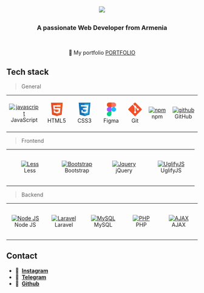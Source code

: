 <h1 align="center">
    <img src="https://readme-typing-svg.herokuapp.com/?font=Righteous&size=35&center=true&vCenter=true&width=500&height=70&duration=4000&lines=Hi!+👋;+I'm+Armen+Hakobyan!;" />
</h1>

<h3 align="center">A passionate Web Developer from Armenia</h3>

<br/>
<div align="center">

 🌱 My portfolio [PORTFOLIO](https://hakoobyan.github.io/Hakoobyan/) 
 
 </div>

<h2 align="left"> Tech stack</h2>

> General

<table width='100%'>
  <tr>
    <td align="center" width="110" height="90">
      <a href="#">
        <img src="https://techstack-generator.vercel.app/js-icon.svg" width="65" height="65" alt="javascript" />
      </a>
      <br>JavaScript
    </td>
        <td align="center" width="110" height="90">
      <a href="#">
        <img src="https://github.com/devicons/devicon/blob/master/icons/html5/html5-original.svg" width="36" height="36" alt="Html5" />
      </a>
      <br>HTML5
    </td>
         <td align="center" width="110" height="90"> 
      <a href="#" >
        <img src="https://github.com/devicons/devicon/blob/master/icons/css3/css3-original.svg" width="36" height="36" alt="css3" />
      </a>
      <br>CSS3
    </td>
    <td align="center" width="110" height="90">
      <a href="#debabin-stack" >
        <img src="https://raw.githubusercontent.com/devicons/devicon/1119b9f84c0290e0f0b38982099a2bd027a48bf1/icons/figma/figma-original.svg" width="36" height="36" alt="figma" />
      </a>
      <br>Figma
    </td>
    <td align="center" width="110" height="90">
      <a href="#">
        <img src="https://raw.githubusercontent.com/devicons/devicon/1119b9f84c0290e0f0b38982099a2bd027a48bf1/icons/git/git-original.svg" width="36" height="36" alt="git" />
      </a>
      <br>Git
    </td>
    <td align="center" width="110" height="90"> 
      <a href="#">
        <img src="https://brandeps.com/icon-download/N/Npm-icon-vector-05.svg" width="36" height="36" alt="npm" />
      </a>
      <br>npm
    </td>
     <td align="center" width="110" height="90"> 
      <a href="#" >
        <img src="https://techstack-generator.vercel.app/github-icon.svg" width="65" height="65" alt="github" />
      </a>
      <br>GitHub
    </td>
  </tr> 
</table>

> Frontend

<table width='100%'>
  <tr>
    <td align="center" width="110" height="90"> 
      <a href="#" >
        <img src="https://brandeps.com/icon-download/L/Less-icon-vector-04.svg" width="36" height="36" alt="Less" />
      </a>
      <br>Less
    </td>
    <td align="center" width="110" height="90"> 
      <a href="#" >
        <img src="https://brandeps.com/logo-download/B/Bootstrap-logo-vector-01.svg" width="36" height="36" alt="Bootstrap" />
      </a>
      <br>Bootstrap
    </td> 
    <td align="center" width="110" height="90">
      <a href="#">
        <img src="https://api.jquery.com/wp-content/themes/jquery/images/logo-jquery.png" width="150" height="25" alt="Jquery" />
      </a>
      <br>jQuery
    </td>
    <td align="center" width="110" height="90">
      <a href="#">
        <img src="https://cdn.discordapp.com/attachments/819298456099225680/1289576795984629850/jsc-32.webp?ex=66f9537b&is=66f801fb&hm=a423b15737d56035405f0ce3f03f579f1c846ea76699360e5b27d273aa2d5020&" width="150" height="25" alt="UglifyJS" />
      </a>
      <br>UglifyJS
    </td>
  </tr> 
</table>

> Backend

<table width='100%'>
  <tr>
    <td align="center" width="110" height="90"> 
      <a href="#" >
        <img src="https://brandeps.com/icon-download/N/Nodejs-icon-vector-02.svg" width="36" height="36" alt="Node JS" />
      </a>
      <br>Node JS
    </td>
    <td align="center" width="110" height="90">
      <a href="#" >
        <img src="https://brandeps.com/icon-download/L/Laravel-icon-vector-04.svg" width="36" height="36" alt="Laravel" />
      </a>
      <br>Laravel
    </td>
    <td align="center" width="110" height="90">
      <a href="#" >
        <img src="https://techstack-generator.vercel.app/mysql-icon.svg" width="36" height="36" alt="MySQL" />
      </a>
      <br>MySQL
    </td>
     <td align="center" width="110" height="90"> 
      <a href="#debabin-stack" >
        <img src="https://brandeps.com/icon-download/P/Php-icon-vector-04.svg" width="36" height="36" alt="PHP" />
      </a>
      <br>PHP
    </td>
    <td align="center" width="110" height="90"> 
      <a href="#debabin-stack" >
        <img src="https://miro.medium.com/v2/resize:fit:1400/1*v3b022s2UAyhVAFLUtzhJg.png" width="70" height="36" alt="AJAX" />
      </a>
      <br>AJAX
    </td>
  </tr> 
</table>

## Contact

- &#128172; &nbsp;**[Instagram](https://www.instagram.com/___hakoobyan/)**
- &#128172; &nbsp;**[Telegram](https://t.me/mr_hakoobyan)**
- &#128172; &nbsp;**[Github](https://github.com/Hakoobyan)**

<br>

